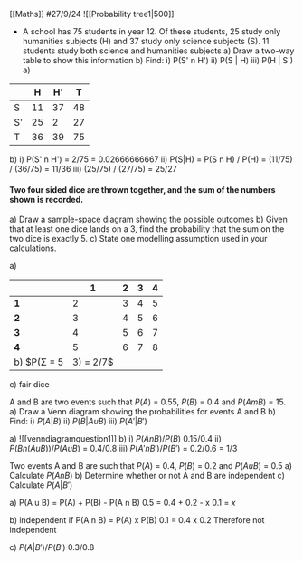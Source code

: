 [[Maths]]
#27/9/24
![[Probability tree1|500]]

- A school has 75 students in year 12. Of these students, 25 study only humanities subjects (H) and 37 study only science subjects (S). 11 students study both science and humanities subjects
	a) Draw a two-way table to show this information
	b) Find:
		i) P(S' n H')
		ii) P(S | H)
		iii) P(H | S')
a)

|     | H   | H'  | T   |
| --- | --- | --- | --- |
| S   | 11  | 37  | 48  |
| S'  | 25  | 2   | 27  |
| T   | 36  | 39  | 75  |
b) i) P(S' n H') = 2/75 = 0.02666666667
ii) P(S|H) = P(S n H) / P(H)
 = (11/75) / (36/75)
 = 11/36
 iii) (25/75) / (27/75)
 = 25/27

#### Two four sided dice are thrown together, and the sum of the numbers shown is recorded.
a)  Draw a sample-space diagram showing the possible outcomes
b) Given that at least one dice lands on a 3, find the probability that the sum on the two dice is exactly 5.
c) State one modelling assumption used in your calculations.

a)

|       | **1** | **2** | **3** | **4** |
| ----- | ----- | ----- | ----- | ----- |
| **1** | 2     | 3     | 4     | 5     |
| **2** | 3     | 4     | 5     | 6     |
| **3** | 4     | 5     | 6     | 7     |
| **4** | 5     | 6     | 7     | 8     |
b) $P(Σ = 5 | 3) = 2/7$
c) fair dice

A and B are two events such that $P(A)$ = 0.55, $P(B)$ = 0.4 and $P(A m B)$ = 15.
a) Draw a Venn diagram showing the probabilities for events A and B
b) Find:
	i) $P(A | B)$
	ii) $P(B | A u B)$
	iii) $P(A' | B')$

a)
![[venndiagramquestion1]]
b)
i) $P(A n B) / P(B)$
$0.15 / 0.4$
ii) $P(B n (A u B)) / P(A u B)$
= $0.4 / 0.8$
iii) $P(A' n B') / P(B')$
= $0.2/0.6$
= $1/3$

Two events A and B are such that $P(A)$ = 0.4, $P(B)$ = 0.2 and $P(A u B)$ = 0.5
a) Calculate $P(A n B)$
b) Determine whether or not A and B are independent
c) Calculate $P(A|B')$

a) P(A u B) = P(A) + P(B) - P(A n B)
0.5 = 0.4 + 0.2 - x
0.1 = $x$

b) independent if 
P(A n B) = P(A) x P(B)
0.1 = 0.4 x 0.2
Therefore not independent

c) $P(A | B') / P(B')$
$0.3/0.8$

